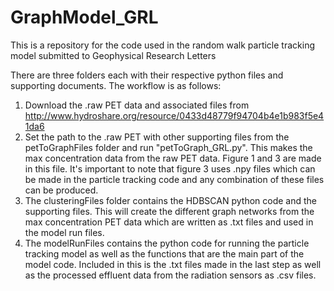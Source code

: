 # GraphModel_GRL
This is a repository for the code used in the random walk particle tracking model submitted to Geophysical Research Letters

There are three folders each with their respective python files and supporting documents. The workflow is as follows:
1. Download the .raw PET data and associated files from http://www.hydroshare.org/resource/0433d48779f94704b4e1b983f5e41da6
2. Set the path to the .raw PET with other supporting files from the petToGraphFiles folder and run "petToGraph_GRL.py". This makes the max concentration data from the raw PET data. Figure 1 and 3 are made in this file. It's important to note that figure 3 uses .npy files which can be made in the particle tracking code and any combination of these files can be produced.
3. The clusteringFiles folder contains the HDBSCAN python code and the supporting files. This will create the different graph networks from the max concentration PET data which are written as .txt files and used in the model run files.
4. The modelRunFiles contains the python code for running the particle tracking model as well as the functions that are the main part of the model code. Included in this is the .txt files made in the last step as well as the processed effluent data from the radiation sensors as .csv files. 

